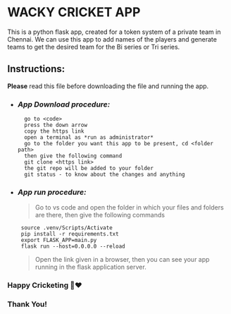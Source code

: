 # WACKY CRICKET APP 
This is a python flask app, created for a token system of a private team in Chennai. We can use this app to add names of the players and generate teams to get the desired team for the Bi series or Tri series.

## Instructions:
**Please** read this file before downloading the file and running the app.  

- ### *App Download procedure:*
  ```
    go to <code>
    press the down arrow
    copy the https link
    open a terminal as *run as administrator*
    go to the folder you want this app to be present, cd <folder path>
    then give the following command
    git clone <https link>
    the git repo will be added to your folder
    git status - to know about the changes and anything
  ```
- ### *App run procedure:*
    > Go to vs code and open the folder in which your files and folders are there, then give the following commands
    ```
     source .venv/Scripts/Activate
     pip install -r requirements.txt
     export FLASK_APP=main.py
     flask run --host=0.0.0.0 --reload
    ```
    > Open the link given in a browser, then you can see your app running in the flask application server.

### Happy Cricketing 🏏❤️

### Thank You!

             
